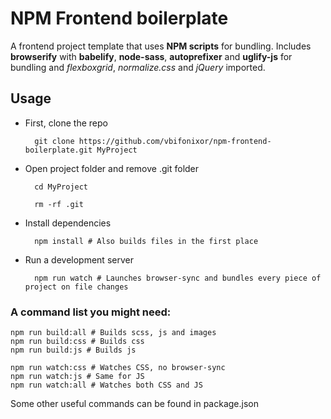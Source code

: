 NPM Frontend boilerplate
=========

A frontend project template that uses **NPM scripts** for bundling. Includes **browserify** with **babelify**, **node-sass**, **autoprefixer** and **uglify-js** for bundling and *flexboxgrid*, *normalize.css* and *jQuery* imported.

## Usage

- First, clone the repo

		git clone https://github.com/vbifonixor/npm-frontend-boilerplate.git MyProject

- Open project folder and remove .git folder

		cd MyProject

		rm -rf .git

- Install dependencies

		npm install # Also builds files in the first place

- Run a development server

		npm run watch # Launches browser-sync and bundles every piece of project on file changes

### A command list you might need:

	npm run build:all # Builds scss, js and images
	npm run build:css # Builds css
	npm run build:js # Builds js

	npm run watch:css # Watches CSS, no browser-sync
	npm run watch:js # Same for JS
	npm run watch:all # Watches both CSS and JS

Some other useful commands can be found in package.json

